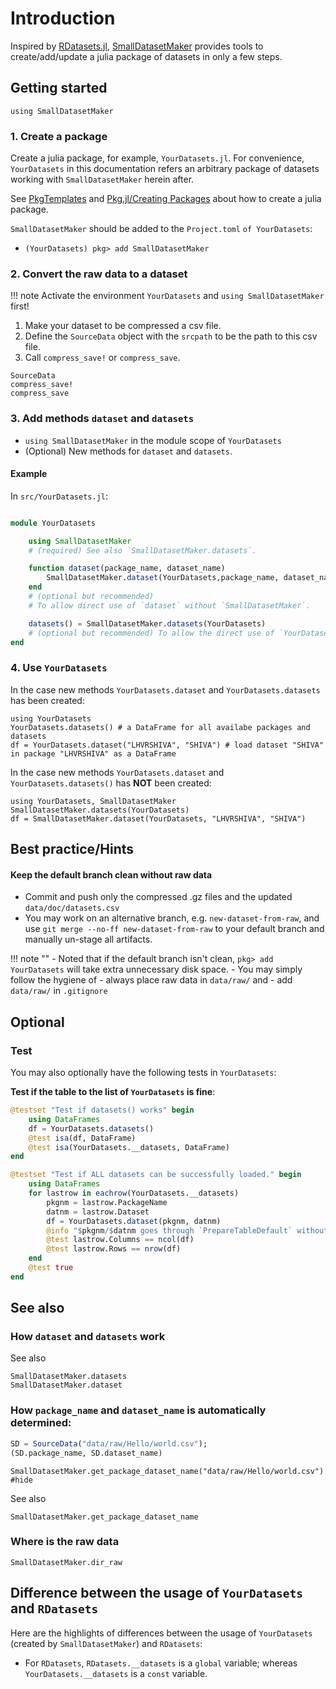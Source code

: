 # Introduction

Inspired by [RDatasets.jl](https://github.com/JuliaStats/RDatasets.jl), [SmallDatasetMaker](https://github.com/okatsn/SmallDatasetMaker.jl) provides tools to create/add/update a julia package of datasets in only a few steps.


## Getting started

```@setup thispage
using SmallDatasetMaker
```

### 1. Create a package
Create a julia package, for example, `YourDatasets.jl`. For convenience, `YourDatasets` in this documentation refers an arbitrary package of datasets working with `SmallDatasetMaker` herein after.

See [PkgTemplates](https://github.com/JuliaCI/PkgTemplates.jl) and [Pkg.jl/Creating Packages](https://pkgdocs.julialang.org/v1/creating-packages/) about how to create a julia package.

`SmallDatasetMaker` should be added to the `Project.toml` `of YourDatasets`:
- `(YourDatasets) pkg> add SmallDatasetMaker`


### 2. Convert the raw data to a dataset

!!! note 
    Activate the environment `YourDatasets` and `using SmallDatasetMaker` first!

1. Make your dataset to be compressed a csv file.
2. Define the `SourceData` object with the `srcpath` to be the path to this csv file.
3. Call `compress_save!` or `compress_save`.

```@docs
SourceData
compress_save!
compress_save
```

### 3. Add methods `dataset` and `datasets`
- `using SmallDatasetMaker` in the module scope of `YourDatasets`
- (Optional) New methods for `dataset` and `datasets`.

#### Example

In `src/YourDatasets.jl`:

```julia

module YourDatasets

    using SmallDatasetMaker
    # (required) See also `SmallDatasetMaker.datasets`.

    function dataset(package_name, dataset_name)
        SmallDatasetMaker.dataset(YourDatasets,package_name, dataset_name)
    end 
    # (optional but recommended) 
    # To allow direct use of `dataset` without `SmallDatasetMaker`.

    datasets() = SmallDatasetMaker.datasets(YourDatasets) 
    # (optional but recommended) To allow the direct use of `YourDatasets.datasets()`
end

```

### 4. Use `YourDatasets`

In the case new methods `YourDatasets.dataset` and `YourDatasets.datasets` has been created:
```julia-repl
using YourDatasets
YourDatasets.datasets() # a DataFrame for all availabe packages and datasets
df = YourDatasets.dataset("LHVRSHIVA", "SHIVA") # load dataset "SHIVA" in package "LHVRSHIVA" as a DataFrame
```

In the case new methods `YourDatasets.dataset` and `YourDatasets.datasets()` has **NOT** been created:
```julia-repl
using YourDatasets, SmallDatasetMaker
SmallDatasetMaker.datasets(YourDatasets)
df = SmallDatasetMaker.dataset(YourDatasets, "LHVRSHIVA", "SHIVA")
```

## Best practice/Hints

#### Keep the default branch clean without raw data
- Commit and push only the compressed .gz files and the updated `data/doc/datasets.csv`
- You may work on an alternative branch, e.g. `new-dataset-from-raw`, and use `git merge --no-ff new-dataset-from-raw` to your default branch and manually un-stage all artifacts.

!!! note ""
    - Noted that if the default branch isn't clean, `pkg> add YourDatasets` will take extra unnecessary disk space.
    - You may simply follow the hygiene of 
      - always place raw data in `data/raw/` and 
      - add `data/raw/` in `.gitignore`


## Optional
### Test
You may also optionally have the following tests in `YourDatasets`:

**Test if the table to the list of `YourDatasets` is fine**:
```julia
@testset "Test if datasets() works" begin
    using DataFrames
    df = YourDatasets.datasets()
    @test isa(df, DataFrame)
    @test isa(YourDatasets.__datasets, DataFrame)
end

```


```julia
@testset "Test if ALL datasets can be successfully loaded." begin
    using DataFrames
    for lastrow in eachrow(YourDatasets.__datasets)
        pkgnm = lastrow.PackageName
        datnm = lastrow.Dataset
        df = YourDatasets.dataset(pkgnm, datnm)
        @info "$pkgnm/$datnm goes through `PrepareTableDefault` without error."
        @test lastrow.Columns == ncol(df)
        @test lastrow.Rows == nrow(df)
    end
    @test true
end
```

## See also
### How `dataset` and `datasets` work

See also
```@docs
SmallDatasetMaker.datasets
SmallDatasetMaker.dataset
```

### How `package_name` and `dataset_name` is automatically determined:
```julia
SD = SourceData("data/raw/Hello/world.csv");
(SD.package_name, SD.dataset_name)
```
```@example thispage
SmallDatasetMaker.get_package_dataset_name("data/raw/Hello/world.csv") #hide
```


See also
```@docs
SmallDatasetMaker.get_package_dataset_name
```


### Where is the raw data
```@docs
SmallDatasetMaker.dir_raw
```

## Difference between the usage of `YourDatasets` and `RDatasets`
Here are the highlights of differences between the usage of `YourDatasets` (created by `SmallDatasetMaker`) and `RDatasets`:
- For `RDatasets`, `RDatasets.__datasets` is a `global` variable; whereas `YourDatasets.__datasets` is a `const` variable.